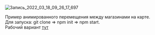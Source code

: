 ![Запись_2022_03_18_09_26_17_697](https://user-images.githubusercontent.com/47778499/159224619-b63d3d06-ff1e-4c76-ab6f-9bb4df82cf57.gif)


Пример анимированного перемещения между магазинами на карте. </br>
Для запуска: git clone => npm init => npm start. </br>
Рабочий вариант <a href="https://express-shina.web.app/" target="_blank">тут</a>


